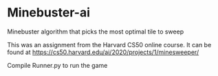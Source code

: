 # Minebuster-ai
Minebuster algorithm that picks the most optimal tile to sweep

This was an assignment from the Harvard CS50 online course. It can be found at https://cs50.harvard.edu/ai/2020/projects/1/minesweeper/ 

Compile Runner.py to run the game
